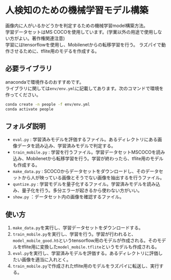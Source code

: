 # 人検知のための機械学習モデル構築

画像内に人がいるかどうかを判定するための機械学習model構築方法。  
学習データセットはMS COCOを使用しています。(学業以外の用途で使用しない方がよい。著作権関連注意)  
学習にはtensorflowを使用し、Mobilenetからの転移学習を行う。
ラズパイで動作させるために、tflite用のモデるを作成する。


## 必要ライブラリ
anacondaで環境作るのおすすめです。  
ライブラリに関しては`env/env.yml`に記載してあります。次のコマンドで環境を作ってください。
```bash
conda create -n people -f env/env.yml
conda activate people
```


## フォルダ説明  
- `eval.py` : 学習済みモデルを評価するファイル。あるディレクトリにある画像データを読み込み、学習済みモデルで判定する。
- `train_mobile.py` : 学習を行うファイル。学習データセットMSCOCOを読み込み、Mobilenetから転移学習を行う。学習が終わったら、tflite用のモデルも作成する。
- `make_data.py` : SCOCOからデータセットをダウンロードし、そのデータセットから人が映っている画像とそうでない画像を抽出するを行うファイル。
- `quntize.py` : 学習モデルを量子化するファイル。学習済みモデルを読み込み、量子化を行う。多分エラーが起きるから使わない方がいい。
- `show.py` ：データセット内の画像を確認するファイル。

## 使い方
1. `make_data.py`を実行し、学習データセットをダウンロードする。
2. `train_mobile.py`を実行し、学習を行う。学習が行われると、`model_mobile_good.h5`というtensorflow用のモデルが作成される。そのモデルをtflite用に変換した`model_mobile.tflite`というモデルも作成される。
3. `eval.py`を実行し、学習済みモデルを評価する。あるディレクトリに評価したい画像を適当に入れとく。
4. `train_mobile.py`で作成されたtflite用のモデルをラズパイに転送し、実行する。




